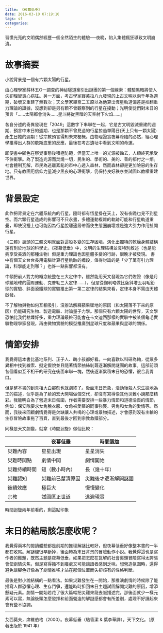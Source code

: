 ```yaml
---
title: 《夜幕低垂》
date: 2016-03-10 07:19:10
tags: sf
categories:
---
```


習慣光亮的文明偶然經歷一個全然陌生的體驗──夜晚，陷入集體瘋狂導致文明崩潰。

<!--more-->

# 故事摘要

小說背景是一個有六顆太陽的行星。

由心理學家薛林五O一調查的神祕隧道案引出謎團的第一個線索：體驗黑暗將使人失卻理智喪心病狂。另一方面，考古學家賽芙拉八九發現的上古文明以兩千年為週期，破壞又重建了無數次；天文學家畢奈二五原以為他算出恆星軌道偏差是推翻重力理論的證據，沒想到卻是另有顆不曾觀察到的行星在擾動；光明使徒們對末日的預言「......太陽都會消失......星斗將從黑暗的天空射下火焰......」

各自分述的奇異發現在「2049」這數字下串聯在一起，它是古文明毀滅重建的週期、預言中末日的週期、也是那顆不曾見過的行星掠過單陽日(天上只有一顆太陽)產生日蝕的週期！從宗教預言得知未來梗概，由物理證實夜幕降臨的必然，經心理學推導出人群的歇斯底里的反應，最後在考古遺址中看到文明的命運。

即便書中腳色在察覺事態後積極防範，但當天上唯一的光源被蝕去，人類終究承受不住衝擊。為了製造光源而焚燒一切，民生的、學術的、美的、善的都付之一炬。社會體制瓦解，市民為逃離紊亂的市中心遁入森林，然而森林卻是更加險惡的生存地。只有教團用信仰力量減少黑夜的心理衝擊，仍保持良好秩序並試圖以教權重建世界。


# 背景設定

此作把背景定在六體系統內的行星，隨時都有恆星掛在天上，沒有夜晚也見不到星空。而六顆行星造成的影響可不只永晝，多體運動複雜的軌跡可能和行星軌道重疊，即使沒撞上也可能因為行星脫離適居帶而使生態圈崩壞或是強大引力作用扯開行星。

《三體》裏頭的三體文明就面對這般多變的生存困境，演化出獨特的乾燥身體結構還有別於地球的科學史。《夜幕低垂》中，文明的生理結構並沒特別敘述（也是能夠享受美酒的那種生物）但是重力理論也因星體多變的行跡，很晚才被發現。
書中有個天文台台長用電腦計算行星軌跡的橋段，值得討論的是「少了萬有引力理論，科學能走到哪？」也許一點影響都沒有。

牛頓把前人對力的概念統整在三大定律中，雖然能用天文發現為它們佐證（像是月球繞地球的圓周運動、克普勒三大定律......），但是從伽利略做比薩斜塔丟羽毛鉛球的實驗、斜面滾鐵球的實驗推出第一第二定律的結果來看，定律本身不需由天體啟發。

不了解物與物如何互相吸引，沒辦法解釋蘋果墜地的原因（和太陽落不下來的原因）仍能研究生物、製造電腦、討論量子力學。那個只有六顆太陽的世界，天文學恐怕比我們枯燥好多，重力理論最終可能會在卡文迪西那樣的實驗中被某個龜毛實驗物理學家發現，再由微物實驗的模型推廣到星球尺度和蘋果與星球的關係。


# 情節安排

我覺得這本書比基地系列、正子人、醜小孩都好看。一向喜歡以科研為軸，從眾多異相中找到線索、擬定假說並且隨著情節抽絲剝繭逐漸解開謎團的故事。這部前頭各個看似互不相干的研究在後面串聯一塊，然後逐漸累積末日的恐懼，很合我胃口。

但是整本書的到真相大白那刻也就劇終了。後面末日景象，浩劫後殺人求生據地為王的描述，似乎是為了給的宏大開場做個交代，卻沒有寫得像其他災難小說那麼精彩。我能明白為了營造末日氛圍，作者需要安排一些暴力情節和道德淪喪的情節，例如：保安隊要求女角脫衣服、女角被愛慕的同事強襲、男角和女角的愛情等。然而，我後來回顧劇情覺得是欠缺讓人共鳴的心理或景物描述，才會感到沒有主軸的生存冒險故事拖了百頁，直到最後才回到宗教救贖部分。

同樣是天文劇變，就拿《時間迴旋》做個比較：

|              | 夜幕低垂         | 時間迴旋             |
| ------------ | ---------------- | -------------------- |
| 災難內容     | 星星出現         | 星星消失             |
| 災難時間點   | 劇情中間         | 劇情開始             |
| 災難持續時間 | 短（數小時內）   | 長（幾十年）         |
| 災難認知     | 災難前已釐清原因 | 災難後才逐漸解開謎團 |
| 後續效應     | 極巨大           | 慢慢變化             |
| 宗教         | 試圖匡正世道     | 逃避現實             |

時間迴旋兩年前看的，剩這點印象

# 末日的結局該怎麼收呢？

我覺得兩本的閱讀體驗都是前期的推理解謎比較好，但夜幕低垂好像整本書的一半都在收尾。解謎線很早斷掉，後面轉為末日背景的冒險動作小說。我覺得這也是寫作者的難題，既然主題是夜幕低垂，如果把怎麼在瓦解的社會裏頭冒險寫得太誇張會使劇情失焦，但是寫得搔不到癢處又可能讓讀者感到乏味。想營造氛圍時，還得避免讓腳色好像為了劇情推移才站在那個位置而失卻該有的性格判斷。

最後是對小說結構的一點看法。如果災難發生在一開始，那推演劇情的時候除了能描寫人群恐懼心理、生存鬥爭，還能時時扣回末日主題試圖解開災難的原因，增添懸疑元素。劇情一開始若花了很大篇幅把災難來龍去脈描述完，那後面就少一樣元素可以寫，無論後頭怎麼發揮和前面營造的解謎感都會有所差別，處理不好讀起來會有些不協調。

---
艾西莫夫，席維伯格（2000）。夜幕低垂（駱香潔 & 葉李華譯）。天下文化。（原著出版於 1941 年）